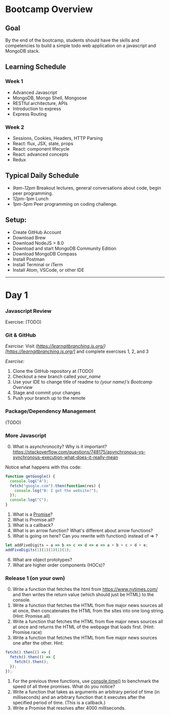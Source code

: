 # Bootcamp Overview

## Goal

By the end of the bootcamp, students should have the skills and competencies to build a simple todo web application on a javascript and MongoDB stack.

## Learning Schedule

### Week 1

* Advanced Javascript
* MongoDB, Mongo Shell, Mongoose
* RESTful architecture, APIs
* Introduction to express
* Express Routing

### Week 2

* Sessions, Cookies, Headers, HTTP Parsing
* React: flux, JSX, state, props
* React: component lifecycle
* React: advanced concepts
* Redux

## Typical Daily Schedule

* _9am-12pm_ Breakout lectures, general conversations about code, begin peer programming.
* _12pm-1pm_ Lunch
* _1pm-5pm_ Peer programming on coding challenge.

## Setup:

* Create GitHub Account
* Download Brew
* Download NodeJS > 8.0
* Download and start MongoDB Community Edition
* Download MongoDB Compass
* Install Postman
* Install Terminal or iTerm
* Install Atom, VSCode, or other IDE

---

# Day 1

### Javascript Review
Exercise: (TODO)

### Git & GitHub

*Exercise:*
Visit *(https://learngitbranching.js.org/)[https://learngitbranching.js.org/]* and complete exercises 1, 2, and 3

*Exercise:*
1. Clone the GitHub repository at (TODO)
2. Checkout a new branch called *your_name*
3. Use your IDE to change title of readme to *{your name}’s Bootcamp Overview*
4. Stage and commit your changes
5. Push your branch up to the remote

### Package/Dependency Management
(TODO)

### More Javascript

0. What is asynchronocity? Why is it important? https://stackoverflow.com/questions/748175/asynchronous-vs-synchronous-execution-what-does-it-really-mean

Notice what happens with this code:

```javascript
function getGoogle() {
  console.log("A");
  fetch("google.com").then(function(res) {
    console.log("B: I got the website!");
  });
  console.log("C");
}
```

1. What is a [Promise](https://developer.mozilla.org/en-US/docs/Web/JavaScript/Reference/Global_Objects/Promise)?
2. What is Promise.all?
3. What is a callback?
4. What is an arrow function? What's different about arrow functions?
5. What is going on here?
   Can you rewrite with function() instead of => ?

```javascript
let addFiveDigits = a => b => c => d => e => a + b + c + d + e;
addFiveDigits(1)(1)(1)(1)(1);
```

6. What are object prototypes?
7. What are higher order components (HOCs)?

### Release 1 (on your own)

0. Write a function that fetches the html from https://www.nytimes.com/ and then writes the return value (which should just be HTML) to the console.
1. Write a function that fetches the HTML from five major news sources all at once, then concatenates the HTML from the sites into one long string. (Hint: Promise.all)
1. Write a function that fetches the HTML from five major news sources all at once and returns the HTML of the webpage that loads first. (Hint: Promise.race)
1. Write a function that fetches the HTML from five major news sources one after the other. Hint:

```javascript
fetch().then(() => {
  fetch().then(() => {
    fetch().then();
  });
});
```

1. For the previous three functions, use [console.time()](https://developer.mozilla.org/en-US/docs/Web/API/Console/time) to benchmark the speed of all three promises. What do you notice?
1. Write a function that takes as arguments an arbitrary period of time (in milliseconds) and an arbitrary function that it executes after the specified period of time. (This is a callback.)
1. Write a Promise that resolves after 4000 milliseconds.
